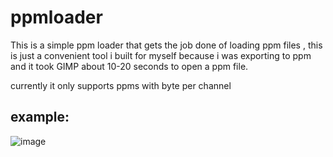 # ppmloader
This is a simple ppm loader that gets the job done of loading ppm files , 
this is just a convenient tool i built for myself because i was exporting to ppm
and it took GIMP about 10-20 seconds to open a ppm file.

currently it only supports ppms with byte per channel

## example:
![image](https://github.com/user-attachments/assets/e7fdbcb6-1590-4368-84a6-2d2aebfcc844)
